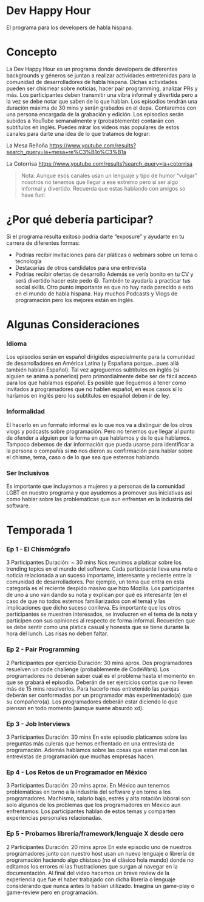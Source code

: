 # Dev Happy Hour
El programa para los developers de habla hispana.

# Concepto
La Dev Happy Hour es un programa donde developers de diferentes backgrounds y géneros se juntan a realizar actividades entretenidas para la comunidad de desarrolladores de habla hispana. Dichas actividades pueden ser chismear sobre noticias, hacer pair programming, analizar PRs y más. Los participantes deben transmitir una vibra informal y divertida pero a la vez se debe notar que saben de lo que hablan. Los episodios tendrán una duración máxima de 30 mins y serán grabados en el depa. Contaremos con una persona encargada de la grabación y edición. Los episodios serán subidos a YouTube semanalmente y (probablemente) contarán con subtítulos en inglés. Puedes mirar los videos más populares de estos canales para darte una idea de lo que tratamos de lograr:

La Mesa Reñoña
https://www.youtube.com/results?search_query=la+mesa+re%C3%B1o%C3%B1a

La Cotorrisa
https://www.youtube.com/results?search_query=la+cotorrisa

> Nota: Aunque esos canales usan un lenguaje y tipo de humor “vulgar” nosotros no tenemos que llegar a ese extremo pero sí ser algo informal y divertido. Recuerda que estas hablando con amigos so have fun!

# ¿Por qué debería participar?
Si el programa resulta exitoso podría darte “exposure” y ayudarte en tu carrera de diferentes formas: 
- Podrías recibir invitaciones para dar pláticas o webinars sobre un tema o  tecnología
- Destacarías de otros candidatos para una entrevista
- Podrías recibir ofertas de desarrollo
Además se vería bonito en tu CV  y será divertido hacer este pedo 😆. También te ayudaría a practicar tus social skills.
Otro punto importante es que no hay nada parecido a esto en el mundo de habla hispana. Hay muchos Podcasts y Vlogs de programación pero los mejores están en inglés.

# Algunas Consideraciones

### Idioma
Los episodios serán en español dirigidos especialmente para la comunidad de desarrolladores en América Latina (y Españana porque...pues allá también hablan Español). Tal vez agreguemos subtítulos en inglés (si alguien se anima a ponerlos) pero primordialmente debe ser de fácil acceso para los que hablamos español. Es posible que lleguemos a tener como invitados a programadores que no hablen español, en esos casos sí lo haríamos en inglés pero los subtítulos en español deben ir de ley.

### Informalidad
El hacerlo en un formato informal es lo que nos va a distinguir de los otros vlogs y podcasts sobre programación. Pero no tenemos que llegar al punto de ofender a alguien por la forma en que hablamos y de lo que hablamos. Tampoco debemos de dar información que pueda usarse para identificar a la persona o compañía si **no** nos dieron su confirmación para hablar sobre el chisme, tema, caso o de lo que sea que estemos hablando.

### Ser Inclusivos
Es importante que incluyamos a mujeres y a personas de la comunidad LGBT en nuestro programa y que ayudemos a promover sus iniciativas asi como hablar sobre las problemáticas que aun enfrentan en la industria del software.

# Temporada 1

### Ep 1 - El Chismógrafo
3 Participantes
Duración: ~ 30 mins 
Nos reunimos a platicar sobre los trending topics en el mundo del software. Cada participante lleva una nota o noticia relacionada a un suceso importante, interesante y reciente entre la comunidad de desarrolladores. Por ejemplo, un tema que entra en esta categoría es el reciente despido masivo que hizo Mozilla. Los participantes de uno a uno van dando su nota y explican por qué es interesante (en el caso de que no todos estemos familiarizados con el tema) y las implicaciones que dicho suceso conlleva. Es importante que los otros participantes se muestren interesados, se involucren en el tema de la nota y participen con sus opiniones al respecto de forma informal. Recuerden que se debe sentir como una platica casual y honesta que se tiene durante la hora del lunch. Las risas no deben faltar.

### Ep 2 - Pair Programming
2 Participantes por ejercicio
Duración: 30 mins aprox.
Dos programadores resuelven un code challenge (probablemente de CodeWars). Los programadores no deberán saber cuál es el problema hasta el momento en que se grabará el episodio. Deberán de ser ejercicios cortos que no lleven más de 15 mins resolverlos. Para hacerlo mas entretenido las parejas deberán ser conformadas por un programador más experimentado(a) que su compañero(a). Los programadores deberán estar diciendo lo que piensan en todo momento (aunque suene absurdo xd).

### Ep 3 - Job Interviews
3 Participantes
Duración: 30 mins
En este episodio platicamos sobre las preguntas más culeras que hemos enfrentado en una entrevista de programación. Además hablamos sobre las cosas que estan mal con las entrevistas de programación que muchas empresas hacen.

### Ep 4 - Los Retos de un Programador en México
3 Participantes
Duración: 20 mins aprox.
En México aun tenemos problemáticas en torno a la industria del software y en torno a los programadores. Machismo, salario bajo, estrés y alta rotación laboral son solo algunos de los problemas que los programadores en México aun enfrentamos. Los participantes hablan de estos temas y comparten experiencias personales relacionadas.

### Ep 5 - Probamos librería/framework/lenguaje X desde cero
2 Participantes
Duración: 20 mins aprox
En este episodio uno de nuestros programadores junto con nuestro host usan un nuevo lenguaje o librería de programación haciendo algo chistoso (no el clásico hola mundo) donde no editamos los errores ni las frustraciones que surgan al navegar en la documentación. Al final del video hacemos un breve review de la experiencia que fue el haber trabajado con dicha librería o lenguaje considerando que nunca antes lo habían utilizado. Imagina un game-play o game-review pero en programación.
